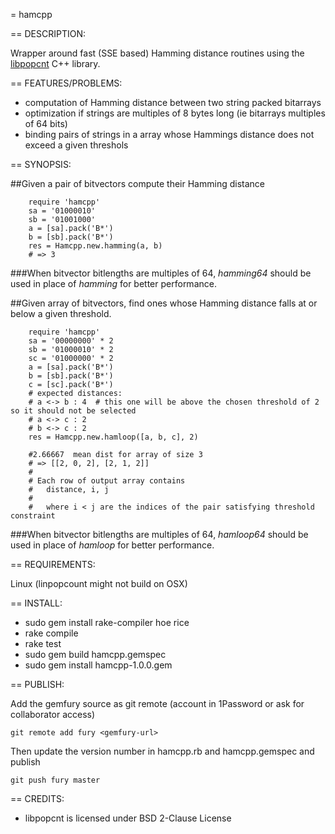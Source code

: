 = hamcpp

== DESCRIPTION:

Wrapper around fast (SSE based) Hamming distance routines using the [libpopcnt](https://github.com/kimwalisch/libpopcnt) C++ library.

== FEATURES/PROBLEMS:

 - computation of Hamming distance between two string packed bitarrays
 - optimization if strings are multiples of 8 bytes long (ie bitarrays multiples of 64 bits)
 - binding pairs of strings in a array whose Hammings distance does not exceed a given threshols

== SYNOPSIS:

##Given a pair of bitvectors compute their Hamming distance
```
    require 'hamcpp'
    sa = '01000010'
    sb = '01001000'
    a = [sa].pack('B*')
    b = [sb].pack('B*')
    res = Hamcpp.new.hamming(a, b)
    # => 3
```
###When  bitvector bitlengths are multiples of 64, *hamming64* should be used in place of *hamming* for better performance.


##Given array of bitvectors, find ones whose Hamming distance falls at or below a given threshold.
```
    require 'hamcpp'
    sa = '00000000' * 2
    sb = '01000010' * 2
    sc = '01000000' * 2
    a = [sa].pack('B*')
    b = [sb].pack('B*')
    c = [sc].pack('B*')
    # expected distances:
    # a <-> b : 4  # this one will be above the chosen threshold of 2 so it should not be selected
    # a <-> c : 2
    # b <-> c : 2
    res = Hamcpp.new.hamloop([a, b, c], 2)

    #2.66667  mean dist for array of size 3
    # => [[2, 0, 2], [2, 1, 2]]
    #
    # Each row of output array contains
    #   distance, i, j
    #
    #   where i < j are the indices of the pair satisfying threshold constraint
```
###When  bitvector bitlengths are multiples of 64, *hamloop64* should be used in place of *hamloop* for better performance.

== REQUIREMENTS:

Linux (linpopcount might not build on OSX)

== INSTALL:

 *  sudo gem install rake-compiler hoe rice
 *  rake compile
 *  rake test
 *  sudo gem build hamcpp.gemspec
 *  sudo gem install hamcpp-1.0.0.gem

== PUBLISH:

Add the gemfury source as git remote (account in 1Password or ask for collaborator access)

`git remote add fury <gemfury-url>`

Then update the version number in hamcpp.rb and hamcpp.gemspec and publish

`git push fury master`

== CREDITS:

 *  libpopcnt is licensed under BSD 2-Clause License

